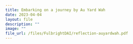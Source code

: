```yaml
---
title: Embarking on a journey by Au Yard Wah
date: 2023-04-04
layout: file
description: ""
image: ""
file_url: /files/FulbrightDAI/reflection-auyardwah.pdf
---
```

